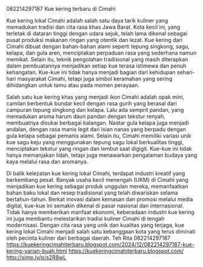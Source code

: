 082214297187 Kue kering terbaru di Cimahi

Kue kering lokal Cimahi adalah salah satu daya tarik kuliner yang memadukan tradisi dan cita rasa khas Jawa Barat. Kota kecil ini, yang terletak di dataran tinggi dengan udara sejuk, telah lama dikenal sebagai pusat produksi makanan ringan yang otentik dan lezat. Kue kering dari Cimahi dibuat dengan bahan-bahan alami seperti tepung singkong, sagu, kelapa, dan gula aren, menciptakan perpaduan rasa yang sederhana namun memikat. Selain itu, teknik pengolahan tradisional yang masih diterapkan dalam pembuatannya menjadikan setiap kue terasa istimewa dan penuh kehangatan. Kue-kue ini tidak hanya menjadi bagian dari kehidupan sehari-hari masyarakat Cimahi, tetapi juga simbol keramahan yang sering dihidangkan untuk tamu atau pada momen perayaan.

Salah satu kue kering khas yang menjadi ikon Cimahi adalah opak mini, camilan berbentuk bundar kecil dengan rasa gurih yang berasal dari campuran tepung singkong dan kelapa. Lalu ada semprit pandan, yang memadukan aroma harum daun pandan dengan tekstur renyah, membuatnya disukai berbagai kalangan. Nastar gula kelapa juga menjadi andalan, dengan rasa manis legit dari isian nanas yang berpadu dengan gula kelapa sebagai pemanis alami. Selain itu, Cimahi memiliki variasi unik kue sagu keju yang menggunakan tepung sagu lokal berkualitas tinggi, menciptakan tekstur yang ringan dan lembut saat digigit. Kue-kue ini tidak hanya memanjakan lidah, tetapi juga menawarkan pengalaman budaya yang kaya melalui rasa dan aromanya.

Di balik kelezatan kue kering lokal Cimahi, terdapat industri kreatif yang berkembang pesat. Banyak usaha kecil menengah (UKM) di Cimahi yang menjadikan kue kering sebagai produk unggulan mereka, memanfaatkan bahan baku lokal dan resep tradisional yang telah diwariskan selama bertahun-tahun. Berkat inovasi dalam kemasan dan promosi melalui media digital, kue-kue ini semakin dikenal di pasar nasional dan internasional. Tidak hanya memberikan manfaat ekonomi, keberadaan industri kue kering ini juga membantu melestarikan tradisi kuliner Cimahi di tengah modernisasi. Dengan cita rasa yang unik dan kualitas yang terjaga, kue kering lokal Cimahi menjadi salah satu kebanggaan kota yang terus diminati oleh pecinta kuliner dari berbagai daerah.
Teh Rita
082214297187
https://kuekeringcimahiterbaru.blogspot.com/2024/12/082214297187-kue-kering-varian-buah.html
https://kuekeringcimahiterbaru.blogspot.com/
 http://simp.ly/p/s2R8wL
